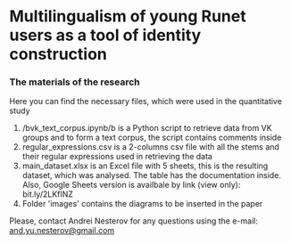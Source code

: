 # Multilingualism of young Runet users as a tool of identity construction
### The materials of the research

Here you can find the necessary files, which were used in the quantitative study

1. /bvk_text_corpus.ipynb/b is a Python script to retrieve data from VK groups and to form a text corpus, the script contains comments inside
2. regular_expressions.csv is a 2-columns csv file with all the stems and their regular expressions used in retrieving the data
3. main_dataset.xlsx is an Excel file with 5 sheets, this is the resulting dataset, which was analysed. The table has the documentation inside. Also, Google Sheets version is availbale by link (view only): bit.ly/2LKfINZ
4. Folder 'images' contains the diagrams to be inserted in the paper

Please, contact Andrei Nesterov for any questions using the e-mail: and.yu.nesterov@gmail.com
